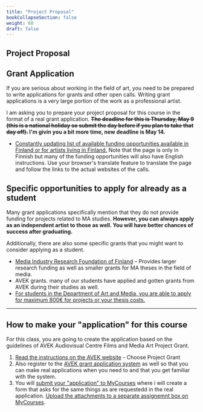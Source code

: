 ```yaml
---
title: "Project Proposal"
bookCollapseSection: false
weight: 60
draft: false
---
```


## Project Proposal

## Grant Application

If you are serious about working in the field of art, you need to be prepared to write applications for grants and other open calls. Writing grant applications is a very large portion of the work as a professional artist.

I am asking you to prepare your project proposal for this course in the format of a real grant application. **~~The deadline for this is Thursday, May 9 (this is a national holiday so submit the day before if you plan to take that day off).~~ I'm givin you a bit more time, new deadline is May 14.**

- [Constantly updating list of available funding opportunities available in Finland or for artists living in Finland.](https://www.tinfo.fi/fi/Apurahavahti) Note that the page is only in Finnish but many of the funding opportunities will also have English instructions. Use your browser's translate feature to translate the page and follow the links to the actual websites of the calls.

## Specific opportunities to apply for already as a student

Many grant applications specifically mention that they do not provide funding for projects related to MA studies. **However, you can always apply as an independent artist to those as well. You will have better chances of success after graduating.** 

Additionally, there are also some specific grants that you might want to consider applying as a student.

- [Media Industry Research Foundation of Finland](https://www.mediaalantutkimussaatio.fi/saatiosta/english/) – Provides larger research funding as well as smaller grants for MA theses in the field of media.
- AVEK grants. many of our students have applied and gotten grants from AVEK during their studies as well.
- [For students in the Department of Art and Media, you are able to apply for maximum 800€ for projects or your thesis costs.](https://www.aalto.fi/en/grants-and-awards/department-of-art-and-media-grants)

---

## How to make your "application" for this course

For this class, you are going to create the application based on the guidelines of AVEK Audiovisual Centre Films and Media Art Project Grant.

1. [Read the instructions on the AVEK website](https://www.kopiosto.fi/en/AVEK/funding/avek-grants-and-support-guidelines/films-and-media-art/) - Choose Project Grant
2. Also register to the [AVEK grant application system](https://avek.apurahat.net/login.aspx?lcid=1033) as well so that you can make real applications when you need to and that you get familiar with the system.
3. You will [submit your "application" to MyCourses](https://mycourses.aalto.fi/mod/questionnaire/view.php?id=1187075) where i will create a form that asks for the same things as are requestedd in the real application. [Upload the attachments to a separate assignemnt box on MyCourses](https://mycourses.aalto.fi/mod/assign/view.php?id=1189932).
